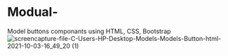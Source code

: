 # Modual-
Model buttons componants using HTML, CSS, Bootstrap
![screencapture-file-C-Users-HP-Desktop-Models-Models-Button-html-2021-10-03-16_49_20 (1)](https://user-images.githubusercontent.com/89123189/136514771-8b4988c2-5f89-441c-b676-417d51d9a22e.png)
